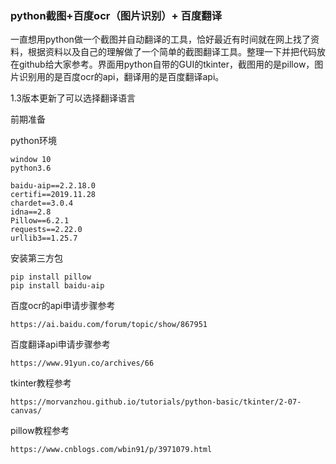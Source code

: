 
### python截图+百度ocr（图片识别）+ 百度翻译

一直想用python做一个截图并自动翻译的工具，恰好最近有时间就在网上找了资料，根据资料以及自己的理解做了一个简单的截图翻译工具。整理一下并把代码放在github给大家参考。界面用python自带的GUI的tkinter，截图用的是pillow，图片识别用的是百度ocr的api，翻译用的是百度翻译api。

1.3版本更新了可以选择翻译语言

前期准备

python环境 

```
window 10
python3.6

baidu-aip==2.2.18.0
certifi==2019.11.28
chardet==3.0.4
idna==2.8
Pillow==6.2.1
requests==2.22.0
urllib3==1.25.7
```



安装第三方包

```
pip install pillow
pip install baidu-aip
```



百度ocr的api申请步骤参考

```
https://ai.baidu.com/forum/topic/show/867951
```



百度翻译api申请步骤参考

```
https://www.91yun.co/archives/66
```



tkinter教程参考

```
https://morvanzhou.github.io/tutorials/python-basic/tkinter/2-07-canvas/
```



pillow教程参考

```
https://www.cnblogs.com/wbin91/p/3971079.html
```

